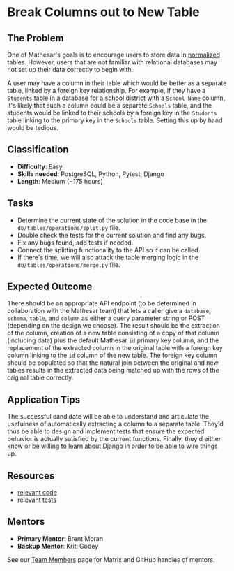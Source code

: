 # Break Columns out to New Table

## The Problem
One of Mathesar's goals is to encourage users to store data in [normalized](https://en.wikipedia.org/wiki/Database_normalization) tables. However, users that are not familiar with relational databases may not set up their data correctly to begin with.

A user may have a column in their table which would be better as a separate table, linked by a foreign key relationship. For example, if they have a `Students` table in a database for a school district with a `School Name` column, it's likely that such a column could be a separate `Schools` table, and the students would be linked to their schools by a foreign key in the `Students` table linking to the primary key in the `Schools` table. Setting this up by hand would be tedious.

## Classification
- **Difficulty**: Easy
- **Skills needed**: PostgreSQL, Python, Pytest, Django
- **Length**: Medium (~175 hours)

## Tasks
- Determine the current state of the solution in the code base in the `db/tables/operations/split.py` file.
- Double check the tests for the current solution and find any bugs.
- Fix any bugs found, add tests if needed.
- Connect the splitting functionality to the API so it can be called.
- If there's time, we will also attack the table merging logic in the `db/tables/operations/merge.py` file.

## Expected Outcome
There should be an appropriate API endpoint (to be determined in collaboration with the Mathesar team) that lets a caller give a `database`, `schema`, `table`, and `column` as either a query parameter string or POST (depending on the design we choose).  The result should be the extraction of the column, creation of a new table consisting of a copy of that column (including data) plus the default Mathesar `id` primary key column, and the replacement of the extracted column in the original table with a foreign key column linking to the `id` column of the new table.  The foreign key column should be populated so that the natural join between the original and new tables results in the extracted data being matched up with the rows of the original table correctly.

## Application Tips
The successful candidate will be able to understand and articulate the usefulness of automatically extracting a column to a separate table. They'd thus be able to design and implement tests that ensure the expected behavior is actually satisfied by the current functions.  Finally, they'd either know or be willing to learn about Django in order to be able to wire things up.

## Resources
- [relevant code](https://github.com/mathesar-foundation/mathesar/blob/afac35483cd56626778acf01df41cae9423636d5/db/tables/operations/split.py)
- [relevant tests](https://github.com/mathesar-foundation/mathesar/blob/afac35483cd56626778acf01df41cae9423636d5/db/tests/tables/operations/test_split.py)

## Mentors
- **Primary Mentor**: Brent Moran
- **Backup Mentor**: Kriti Godey

See our [Team Members](/team/) page for Matrix and GitHub handles of mentors.
